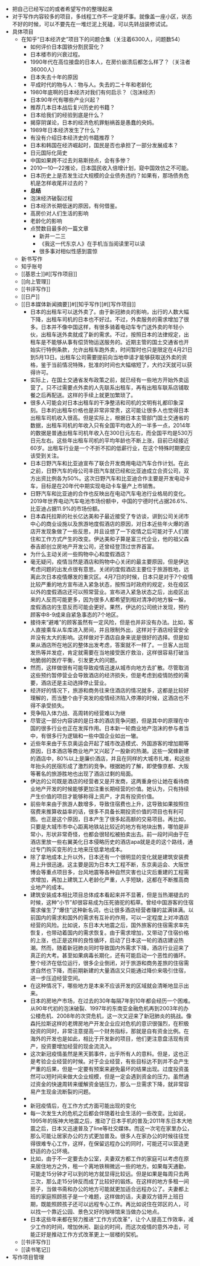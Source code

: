 - 把自己已经写过的或者希望写作的整理起来
- 对于写作内容较多的项目，多线程工作不一定是坏事。就像盖一座小区，状态不好的时候，可以不要先在一堆烂泥上死磕，可以先转战装修试试。
- 具体项目
    - 在知乎“日本经济史”项目下的问题合集（关注着6300人，问题数54）
        - 如何评价日本国铁分割民营化？
        - 日本楼市的兴衰过程。
        - 1990年代在高位接盘的日本人，在房价崩溃后都怎么样了？（关注者36000人）
        - 日本失去十年的原因
        - 平成时代的物与人：物与人。失去的二十年和老龄化
        - 1980年底啊的日本经济对我们有何启示？（泡沫经济）
        - 日本90年代有哪些产业兴起？
        - 推荐几本日本战后复兴历史的书籍？
        - 日本给我们的经验到底是什么？
        - 揭穿阴谋论，日本的经济危机罪魁祸首是愚蠢的央妈。
        - 1989年日本经济发生了什么？
        - 有没有介绍日本经济史的书籍推荐？
        - 日本和韩国在经济崛起时，国民是否也承担了一部分发展成本？
        - 日元国际化简史
        - 中国如果跨不过去刘易斯拐点，会有多惨？
        - 2010—10—22推论，日本国民收入倍增计划，窥中国效仿之不可能。
        - 日本历史上是否发生过大规模的企业债务违约？如果有，那场债务危机是怎样收尾并过去的？
        - **总结**
        - 泡沫经济破裂过程
        - 日本经济长期低迷的原因，有何借鉴。
        - 高房价对人们生活的影响
        - 老龄化的影响
        - 点赞数目最多的一篇文章
            - 新井一二三
            - 《我这一代东京人》在手机当当阅读里可以读
            - 很多事对相似性感到震惊
    - 新书写作
    - 知乎账号
    - [[基恩士]]#[[写作项目]]
    - [[向上管理]]
    - [[书评写作]]
    - [[日产]]
    - [[日本媒体新闻摘要]]#[[知乎写作]]#[[写作项目]]
        - 日本的出租车可以送外卖了。由于新冠肺炎的影响，出行的人数大幅下降，出租车司机的日本也不好过。不过，外卖服务的需求增加了很多。日本并不像中国这样，有很多骑着电动车专门送外卖的年轻小伙，出租车送外卖就成了新的需求。不过，按照日本的法律规定，出租车是不能够从事有偿货物运送服务的。近期主管的国土交通省也开始实行特例条款，允许出租车跑外卖，时间暂时也只是限定在4月21日到5月13日。出租车公司需要提前向当地申请才能够获取送外卖的资格，鉴于当前情况特殊，批准的时间也大幅缩短了，大约2天就可以获得许可。
        - 实际上，在国土交通省发布政策之前，就已经有一些地方开始外卖运营了。只不过需要点外卖的人先联系出租车，再有出租车联系店铺取餐之后再配送。这样的手续上就更加繁琐了。
        - 很多人可能会对日本出租车的干净整洁和司机的文明有礼都印象深刻。日本的出租车价格也是非常非常贵，这可能让很多人也觉得日本出租车司机收入很高。但是实际上，根据日本主管部门国土交通省的数据，出租车司机的年收入只有全国平均收入的一半多一点，2014年的数据是普通出租车司机年收入在300日元左右，而全国平均是530万日元左右。这些年出租车司机的平均年龄也不断上涨，目前已经接近60岁。出租车行业是一个不折不扣的低薪行业，在这个特殊时期更应该受到关注。
        - 日本日野汽车和比亚迪宣布了联合开发商用电动汽车合作计划。在此之前，日野汽车的母公司丰田汽车就已经和比亚迪成立合资公司，双方出资比例各为50%。这次日野汽车和比亚迪合作主要是开发电动卡车，目标是在20年代中期实现电动卡车量产上市销售。
        - 日野汽车和比亚迪的合作也反映出在电动汽车电池行业格局的变化。2019年世界电动汽车电池市场份额中，中国的宁德时代占据26.6%、比亚迪占据11.9%的市场份额。
        - 日本森托拉斯的社长亿达美和子最近接受了专访谈，讲到公司关闭市中心的商业设施以及旅游地度假酒店的原因，对日本近些年火爆的酒店开发现象做了一些反思，并且设想了一下疫情之后可能对于人们居住和工作方式产生的改变。伊达美和子算是富三代企业，他的祖父森泰吉郎创立房地产开发公司，还曾经登顶过世界首富。
        - 为什么主动关闭一些购物中心和度假酒店？
        - 毫无疑问，疫情当然是酒店和购物中心关闭的最主要原因，但是伊达考虑问题的出发点很有意思。关闭的度假酒店主要位于旅游胜地，远离此次日本疫情爆发的重灾区。4月7日的时候，日本只是对于7个疫情比较严重的地方宣布进入紧急状态，按照当时政府的规定，处在疫区以外的度假酒店还可以照常营业。宣布进入紧急状态之后，出疫区出来的人反而可能更多，因为很多人都希望到相对清净的地方躲一躲，度假酒店的生意反而可能会更好。果然，伊达的公司统计发现，预约顾客中8-9成来自紧急事态的7个地区。
        - 接待来“避难”的顾客虽然有一定风险，但是也并非没有办法。比如，客人直接乘车从车库进入房间，并且限制外出，这样对于酒店经营安全并没有太大的影响。这样做对于酒店自身来说是很好的选择。但是如果从酒店所在地区的整体出发考虑，答案就不一样了。一旦客人出现发热等并发症，肯定就需要在当地接受医疗救治，这样很容易打破当地脆弱的医疗平衡，引发更大的问题。
        - 然而，这样做很有可能导致疫情迅速从城市向地方去扩散。尽管取消这些预约暂停营业会导致酒店的经济损失，但是考虑到疫情防控的需要，酒店还是主动选择停止营业。
        - 经济好的情况下，旅游和商务往来住酒店的情况就多，这都是比较好理解的，而当整个由于突发的疫情经济陷入停滞的时候，这酒店也不得不承受损失。
        - 竞争陷入体力战、高周转的经营难以为继
        - 尽管这一部分内容讲的是日本的酒店竞争问题，但是其中的原理在中国的很多行业也正在发挥作用。日本新一轮商业地产泡沫的参与者当中，有很多行为逻辑和一些中国企业如出一辙。
        - 近些年来由于东京奥运会开起了城市改造模式、外国游客的增加期等原因，日本酒店等商业地产又兴起了一股新的热潮。这些一窝蜂新建的酒店中，80%以上是廉价酒店，并且在同样的大城市扎堆，和这些年抬头的民宿形成了激烈的竞争。根据她的了解，即使像京都、大阪等著名的旅游胜地也出现了酒店过剩的局面。
        - 伊达的公司既是酒店的经营者又是开发商，这两重身份让她在看待商业地产开发的时候能够更加注重长期经营的价值。她认为，只有持续产生价值的项目才能够称得上资产，才具有投资价值。
        - 前些年来由于旅游人数增多，导致住宿费也上升，这导致如果按照住宿费来推算收益率的话，很多不具备长期投资价值的项目也有利可图。也正是这个原因，日本产生了很多起高额的交易项目。再比如，只要是大城市市中心距离地铁站比较近的地方有地块出售，哪怕是非常小，形状非常奇怪，也都会很轻松被拍卖出去。前一段时间由于在酒店里放一些右翼美化日本侵略历史的酒店apa就是走的这个路线，通过专门购买变形的土地来压低拿地成本。
        - 除了拿地成本上升以外，日本还有一个很明显的变化就是建筑安装费用上升很迅速。这主要是因为日本大工程不断，东京奥运会、大阪世博会等重点项目多，台风地震等各种自然灾害也让灾后重建的工程需求增加，再加上建筑工人老龄化严重，人手短缺，这都在不断推高商业地产的成本。
        - 建筑安装成本相比项目总体成本看起来并不显著，但是当热潮褪去的时候，这种“小节”却很容易成为压死骆驼的稻草。曾经中国游客的住宿需求催生了“爆住”这种新名词，也让很多酒店经营者赚的盆满钵满。以前国内的需求和国外的需求有互补的作用，可以一定程度上对冲酒店经营的风险。比如说，东日本大地震之后，国外旅客的住宿需求率先恢复，也带动着国内的需求恢复。由于需求增加，又带动了住宿价格的上涨，也正是这样的良性循环，启动了日本这一轮的酒店建设热潮。然而，随着新冠肺炎同时导致国内外需求下降，酒店行业迎来了真正的大考。甚至如果病毒长期化，还有可能启动一个恶性的循环。整个经济在低位运行，很多企业倒闭，对于旅游和商务差旅的住宿需求自然也下降，而前期新建的大量酒店又只能通过降价来吸引住宿，进一步压迫经营空间。
        - 在这种情况下，哪些地方是本来不应该开发的区域就会清晰地显示出来。
        - 日本的房地产市场，在过去的30年每隔7年到10年都会经历一个困难。从90年代初的泡沫破裂、1997年的东南亚金融危机再到2003年的办公楼危机、2008年的次贷危机，这一次又迎来了新冠肺炎的挑战。像森托拉斯这样的老牌房地产开发企业应对危机的意识很强烈，在积极投资的同时，非常注意提高一个财务指标，那就是自有资金比例。在海外的开发也是如此，相比于开发新的项目，他们更注意盘活现有资产，投资要增加经营的现金流流入。
        - 这次新冠疫情虽然是黑天鹅事件，出乎所有人的意料。但是，这也正是考验企业经营的时候。对于企业经营，有些目标达不到并不会产生严重的后果，但是一定要有预案来避免最坏的结果出现。过度投资虽然可以短时间来做大企业规模，但是一定会遇到资金的压力。虽然通过资金的快速周转来缓解资金链压力，那么一旦需求下降，就非常容易产生现金流断裂的问题。
        - 
        - 新冠疫情后，在工作方式方面可能出现的变化
        - 每一次发生大的危机之后都会伴随着社会生活的一些改变。比如说，1995年的阪神大地震之后，推动了日本手机的普及;2011年东日本大地震之后，日本又迅速普及了line等社交媒体。而这一次宅在家里办公，那么可能让居家办公的方式更加普及。很多人在家办公的时候往往觉得很难专心工作，这样，在保留远程办公的同时，可能还可以营造更舒适的办公环境。
        - 比如，由于不一定要去办公室，夫妻双方都工作的家庭可以考虑在原来居住地方之外，租一个离地铁稍微远一些的地方。如果每天通勤，可能走15分钟才可以到的地方就显得比较远。但是如果是每周只去两三次，那么走15分钟反而成了比较好的锻炼。在这样的地方多租一间房子，当做书斋和办公的地方可能就更加适合远程办公了。夫妻都上班的家庭照顾孩子是一个难题，这样做的话，夫妻双方错开上班日期，既能照顾孩子还可以远程专心工作。再比如说住在郊区的人，可以找一个靠近公园、景色又好的咖啡馆来当做办公地点。
        - 日本这些年来都在努力推进“工作方式改革”，让个人提高工作效率，减少工作的时间，增加休闲、副业的时间，而这次疫情的意外冲击，可能正好是推动工作方式改革更上一层楼的契机。
    - [[书评写作]]
    - [[读书笔记]]
- 写作项目管理
